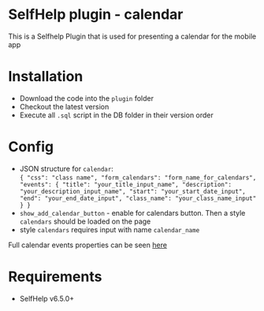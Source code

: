 # SelfHelp plugin - calendar

This is a Selfhelp Plugin that is used for presenting a calendar for the mobile app

# Installation

 - Download the code into the `plugin` folder
 - Checkout the latest version 
 - Execute all `.sql` script in the DB folder in their version order

# Config
 - JSON structure for `calendar`:  
 `{
    "css": "class name",
    "form_calendars": "form_name_for_calendars",
    "events": {
        "title": "your_title_input_name",
        "description": "your_description_input_name",
        "start": "your_start_date_input",
        "end": "your_end_date_input",
        "class_name": "your_class_name_input"
    }
 }`
 - `show_add_calendar_button` - enable for calendars button. Then a style `calendars` should be loaded on the page
 - style `calendars` requires input with name `calendar_name`


 Full calendar events properties can be seen [here](https://fullcalendar.io/docs/event-object)

# Requirements

 - SelfHelp v6.5.0+
